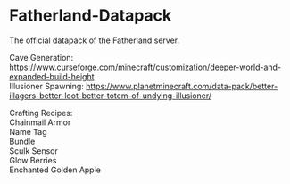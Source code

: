 # Fatherland-Datapack
The official datapack of the Fatherland server.

Cave Generation: https://www.curseforge.com/minecraft/customization/deeper-world-and-expanded-build-height<br />
Illusioner Spawning: https://www.planetminecraft.com/data-pack/better-illagers-better-loot-better-totem-of-undying-illusioner/

Crafting Recipes:<br />
Chainmail Armor<br />
Name Tag<br />
Bundle<br />
Sculk Sensor<br />
Glow Berries<br />
Enchanted Golden Apple
